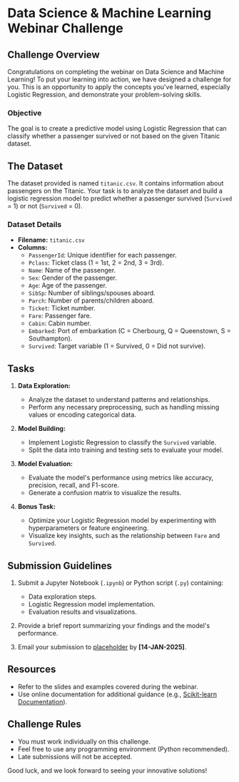 # Data Science & Machine Learning Webinar Challenge

## Challenge Overview
Congratulations on completing the webinar on Data Science and Machine Learning! To put your learning into action, we have designed a challenge for you. This is an opportunity to apply the concepts you've learned, especially Logistic Regression, and demonstrate your problem-solving skills.

### Objective
The goal is to create a predictive model using Logistic Regression that can classify whether a passenger survived or not based on the given Titanic dataset.

## The Dataset

The dataset provided is named `titanic.csv`. It contains information about passengers on the Titanic. Your task is to analyze the dataset and build a logistic regression model to predict whether a passenger survived (`Survived` = 1) or not (`Survived` = 0).

### Dataset Details
- **Filename:** `titanic.csv`
- **Columns:**
  - `PassengerId`: Unique identifier for each passenger.
  - `Pclass`: Ticket class (1 = 1st, 2 = 2nd, 3 = 3rd).
  - `Name`: Name of the passenger.
  - `Sex`: Gender of the passenger.
  - `Age`: Age of the passenger.
  - `SibSp`: Number of siblings/spouses aboard.
  - `Parch`: Number of parents/children aboard.
  - `Ticket`: Ticket number.
  - `Fare`: Passenger fare.
  - `Cabin`: Cabin number.
  - `Embarked`: Port of embarkation (C = Cherbourg, Q = Queenstown, S = Southampton).
  - `Survived`: Target variable (1 = Survived, 0 = Did not survive).

## Tasks
1. **Data Exploration:**
   - Analyze the dataset to understand patterns and relationships.
   - Perform any necessary preprocessing, such as handling missing values or encoding categorical data.

2. **Model Building:**
   - Implement Logistic Regression to classify the `Survived` variable.
   - Split the data into training and testing sets to evaluate your model.

3. **Model Evaluation:**
   - Evaluate the model's performance using metrics like accuracy, precision, recall, and F1-score.
   - Generate a confusion matrix to visualize the results.

4. **Bonus Task:**
   - Optimize your Logistic Regression model by experimenting with hyperparameters or feature engineering.
   - Visualize key insights, such as the relationship between `Fare` and `Survived`.

## Submission Guidelines
1. Submit a Jupyter Notebook (`.ipynb`) or Python script (`.py`) containing:
   - Data exploration steps.
   - Logistic Regression model implementation.
   - Evaluation results and visualizations.

2. Provide a brief report summarizing your findings and the model's performance.

3. Email your submission to [placeholder](mailto:placeholder@gmail.com) by **[14-JAN-2025]**.

## Resources
- Refer to the slides and examples covered during the webinar.
- Use online documentation for additional guidance (e.g., [Scikit-learn Documentation](https://scikit-learn.org/stable/)).

## Challenge Rules
- You must work individually on this challenge.
- Feel free to use any programming environment (Python recommended).
- Late submissions will not be accepted.

Good luck, and we look forward to seeing your innovative solutions!
